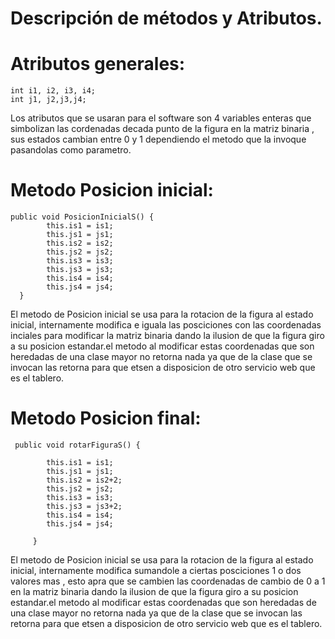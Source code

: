 # Descripción de métodos y Atributos.
# Atributos generales:
```	
int i1, i2, i3, i4;
int j1, j2,j3,j4; 	
```
Los atributos que se usaran para el software  son 4 variables enteras que simbolizan las  cordenadas decada punto de la figura en la matriz binaria , sus estados cambian entre 0 y 1 dependiendo el metodo que la invoque pasandolas como parametro.

# Metodo Posicion inicial:
```
public void PosicionInicialS() {
        this.is1 = is1;
        this.js1 = js1;
        this.is2 = is2;
        this.js2 = js2;
        this.is3 = is3;
        this.js3 = js3;
        this.is4 = is4;
        this.js4 = js4;
  }
```
El metodo de Posicion inicial se usa para la rotacion de la figura al estado inicial, internamente modifica e iguala las posciciones con las coordenadas inciales para modificar la matriz binaria dando la ilusion de que la figura giro a su posicion estandar.el metodo al modificar estas coordenadas que son heredadas de una clase mayor no retorna nada ya que de la clase que se invocan las retorna para que etsen a disposicion de otro servicio web que es el tablero.
# Metodo Posicion final:
```
 public void rotarFiguraS() {

        this.is1 = is1;
        this.js1 = js1;
        this.is2 = is2+2;
        this.js2 = js2;
        this.is3 = is3;
        this.js3 = js3+2;
        this.is4 = is4;
        this.js4 = js4;
       
     }
```
El metodo de Posicion inicial se usa para la rotacion de la figura al estado inicial, internamente modifica sumandole a ciertas posciciones 1 o dos valores mas , esto apra que se cambien las coordenadas de cambio de 0 a 1 en la matriz binaria dando la ilusion de que la figura giro a su posicion estandar.el metodo al modificar estas coordenadas que son heredadas de una clase mayor no retorna nada ya que de la clase que se invocan las retorna para que etsen a disposicion de otro servicio web que es el tablero. 
